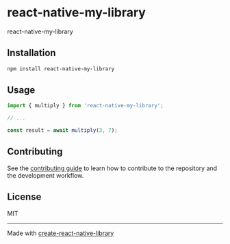 # react-native-my-library

react-native-my-library

## Installation

```sh
npm install react-native-my-library
```

## Usage


```js
import { multiply } from 'react-native-my-library';

// ...

const result = await multiply(3, 7);
```


## Contributing

See the [contributing guide](CONTRIBUTING.md) to learn how to contribute to the repository and the development workflow.

## License

MIT

---

Made with [create-react-native-library](https://github.com/callstack/react-native-builder-bob)
